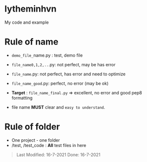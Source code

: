 ﻿# lytheminhvn

My code and example

# Rule of name

- `demo_file_`name.py : test, demo file

- `file_name0,1,2,..`.py: not perfect, may be has error
- `file_name`.py: not perfect, has error and need to optimize

- `file_name_good`.py: perfect, no error (may be ok)

- **Target** : `file_name_final.py` => excellent, no error and good pep8 formatting

- file name **MUST** clear and `easy to understand`.

# Rule of folder

- One project - one folder
- /test, /test_code : **All** test files in here

> Last Modified: 16-7-2021
> Done: 16-7-2021
